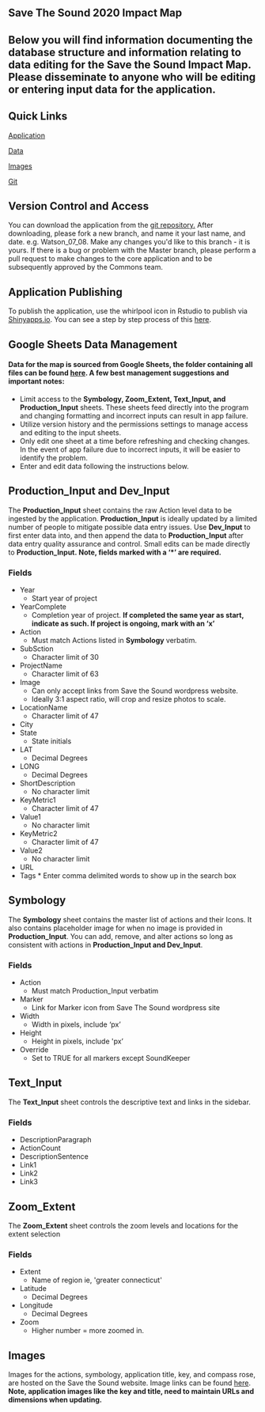 Save The Sound 2020 Impact Map
---------------

Below you will find information documenting the database structure and information relating to data editing for the Save the Sound Impact Map. Please disseminate to anyone who will be editing or entering input data for the application.
---------------

Quick Links
---------------

[Application](https://www.savethesound.org/about-us/impact-map/)

[Data](https://drive.google.com/drive/u/0/folders/1TvIs_COOCuC0LRyBo31iS5_vm2kZqpFo)

[Images](https://docs.google.com/spreadsheets/d/1lPJKhxGUZ4C4RSy0zVy4wzC4VAKcKAc257Co_pMy-eM/edit#gid=0)

[Git](https://github.com/ChesapeakeCommons/STSImpactMap)



Version Control and Access 
---------------

You can download the application from the [git repository.](https://github.com/ChesapeakeCommons/STSImpactMap) After downloading, please fork a new branch, and name it your last name, and date. e.g. Watson_07_08. Make any changes you'd like to this branch - it is yours. If there is a bug or problem with the Master branch, please perform a pull request to make changes to the core application and to be subsequently approved by the Commons team.

Application Publishing
---------------

To publish the application, use the whirlpool icon in Rstudio to publish via [Shinyapps.io](https://www.shinyapps.io/). You can see a step by step process of this [here](https://www.r-bloggers.com/2021/05/push-button-publishing-for-shiny-apps/).

Google Sheets Data Management
---------------

#### Data for the map is sourced from Google Sheets, the folder containing all files can be found [here](https://drive.google.com/drive/u/0/folders/1TvIs_COOCuC0LRyBo31iS5_vm2kZqpFo). **A few best management suggestions and important notes:**

* Limit access to the **Symbology, Zoom_Extent, Text_Input, and Production_Input** sheets. These sheets feed directly into the program and changing formatting and incorrect inputs can result in app failure.  
* Utilize version history and the permissions settings to manage access and editing to the input sheets.
* Only edit one sheet at a time before refreshing and checking changes. In the event of app failure due to incorrect inputs, it will be easier to identify the problem. 
* Enter and edit data following the instructions below. 

## **Production_Input and Dev_Input**
The **Production_Input** sheet contains the raw Action level data to be ingested by the application. **Production_Input** is ideally updated by a limited number of people to mitigate possible data entry issues. Use **Dev_Input** to first enter data into, and then append the data to **Production_Input** after data entry quality assurance and control. Small edits can be made directly to **Production_Input. Note, fields marked with a ‘*’ are required.**
### Fields 
   * Year 
      *  Start year of project 
   * YearComplete
      * Completion year of project. **If completed the same year as start, indicate  as such. If project is ongoing, mark with an ‘x’**
   * Action 
      * Must match Actions listed in **Symbology** verbatim.
   * SubSction 
      * Character limit of 30
   * ProjectName 
      * Character limit of 63
   * Image 
      * Can only accept links from Save the Sound wordpress website.
      * Ideally 3:1 aspect ratio, will crop and resize photos to scale.
   * LocationName 
      * Character limit of 47
   * City 
   * State 
      * State initials 
   * LAT
      * Decimal Degrees
   * LONG
      * Decimal Degrees
   * ShortDescription
      * No character limit 
   * KeyMetric1
      * Character limit of 47
   * Value1
      * No character limit
   * KeyMetric2
      * Character limit of 47
   * Value2
      * No character limit
   * URL 
   * Tags 
		  * Enter comma delimited words to show up in the search box 
   
## **Symbology**
The **Symbology** sheet contains the master list of actions and their Icons. It also contains placeholder image for when no image is provided in **Production_Input**. 
You can add, remove, and alter actions so long as consistent with actions in **Production_Input and Dev_Input**.
### Fields 
  * Action 
    * Must match Production_Input verbatim 
  * Marker 
    * Link for Marker icon from Save The Sound wordpress site 
  * Width 
    * Width in pixels, include ‘px’
  * Height 
    * Height in pixels, include 'px’
  * Override 
    * Set to TRUE for all markers except SoundKeeper
    
## **Text_Input**
The **Text_Input** sheet controls the descriptive text and links in the sidebar. 
### Fields 
   * DescriptionParagraph
   * ActionCount
   * DescriptionSentence
   * Link1
   * Link2
   * Link3
  
## **Zoom_Extent**
The **Zoom_Extent** sheet controls the zoom levels and locations for the extent selection
### Fields 
   * Extent
      * Name of region ie, 'greater connecticut'
   * Latitude
      * Decimal Degrees
   * Longitude
      * Decimal Degrees 
   * Zoom
      * Higher number = more zoomed in.
      
 ## Images
 Images for the actions, symbology, application title, key, and compass rose, are hosted on the Save the Sound website. 
 Image links can be found [here](https://docs.google.com/spreadsheets/d/1lPJKhxGUZ4C4RSy0zVy4wzC4VAKcKAc257Co_pMy-eM/edit#gid=0). **Note, application images like the key and title, need to maintain URLs and dimensions when updating.**


















































